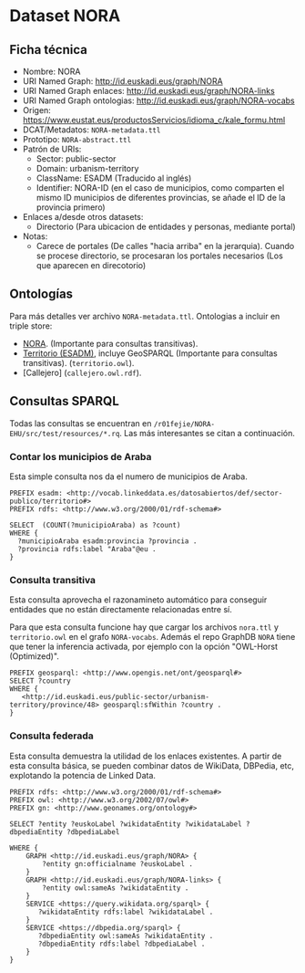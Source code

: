# Dataset NORA

## Ficha técnica

* Nombre: NORA
* URI Named Graph: http://id.euskadi.eus/graph/NORA
* URI Named Graph enlaces: http://id.euskadi.eus/graph/NORA-links
* URI Named Graph ontologias: http://id.euskadi.eus/graph/NORA-vocabs
* Origen: https://www.eustat.eus/productosServicios/idioma_c/kale_formu.html
* DCAT/Metadatos: `NORA-metadata.ttl`
* Prototipo: `NORA-abstract.ttl`
* Patrón de URIs:
  * Sector: public-sector
  * Domain: urbanism-territory
  * ClassName: ESADM (Traducido al inglés)
  * Identifier: NORA-ID (en el caso de municipios, como comparten el mismo ID municipios de diferentes provincias, se añade el ID de la provincia primero)
* Enlaces a/desde otros datasets:
  * Directorio (Para ubicacion de entidades y personas, mediante portal)
* Notas:
  * Carece de portales (De calles "hacia arriba" en la jerarquia). Cuando se procese directorio, se procesaran los portales necesarios (Los que aparecen en direcotorio)

## Ontologías

Para más detalles ver archivo `NORA-metadata.ttl`. Ontologias a incluir en triple store:

* [NORA](nora.ttl). (Importante para consultas transitivas).
* [Territorio (ESADM)](http://vocab.linkeddata.es/datosabiertos/def/sector-publico/territorio), incluye GeoSPARQL (Importante para consultas transitivas). (`territorio.owl`).
* [Callejero] (`callejero.owl.rdf`).

## Consultas SPARQL

Todas las consultas se encuentran en `/r01fejie/NORA-EHU/src/test/resources/*.rq`. Las más interesantes se citan a continuación.

### Contar los municipios de Araba

Esta simple consulta nos da el numero de municipios de Araba.

```sparql
PREFIX esadm: <http://vocab.linkeddata.es/datosabiertos/def/sector-publico/territorio#>
PREFIX rdfs: <http://www.w3.org/2000/01/rdf-schema#>

SELECT  (COUNT(?municipioAraba) as ?count) 
WHERE { 
  ?municipioAraba esadm:provincia ?provincia .
  ?provincia rdfs:label "Araba"@eu .
} 
```

### Consulta transitiva

Esta consulta aprovecha el razonamineto automático para conseguir entidades que no están directamente relacionadas entre sí. 

Para que esta consulta funcione hay que cargar los archivos `nora.ttl` y `territorio.owl` en el grafo `NORA-vocabs`. Además el repo GraphDB `NORA` tiene que tener la inferencia activada, por ejemplo con la opción "OWL-Horst (Optimized)".

```sparql
PREFIX geosparql: <http://www.opengis.net/ont/geosparql#>
SELECT ?country
WHERE { 
   <http://id.euskadi.eus/public-sector/urbanism-territory/province/48> geosparql:sfWithin ?country .
}
```

### Consulta federada

Esta consulta demuestra la utilidad de los enlaces existentes. A partir de esta consulta básica, se pueden combinar datos de WikiData, DBPedia, etc, explotando la potencia de Linked Data.

```sparql
PREFIX rdfs: <http://www.w3.org/2000/01/rdf-schema#>
PREFIX owl: <http://www.w3.org/2002/07/owl#>
PREFIX gn: <http://www.geonames.org/ontology#>

SELECT ?entity ?euskoLabel ?wikidataEntity ?wikidataLabel ?dbpediaEntity ?dbpediaLabel

WHERE {
    GRAPH <http://id.euskadi.eus/graph/NORA> {
    	?entity gn:officialname ?euskoLabel .
    }
    GRAPH <http://id.euskadi.eus/graph/NORA-links> {
    	?entity owl:sameAs ?wikidataEntity .
    }
    SERVICE <https://query.wikidata.org/sparql> { 
       ?wikidataEntity rdfs:label ?wikidataLabel . 
    } 
    SERVICE <https://dbpedia.org/sparql> { 
       ?dbpediaEntity owl:sameAs ?wikidataEntity .
       ?dbpediaEntity rdfs:label ?dbpediaLabel . 
    } 
}
```

